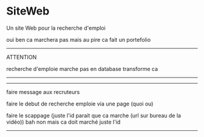 # SiteWeb

Un site Web pour la recherche d'emploi

oui ben ca marchera pas mais au pire ca fait un portefolio

--------------------------------------------------

ATTENTION 

recherche d'emploie marche pas en database transforme ca

-------------------------------------------------



-------------------------------------------------------------------------------------------------------------------------------
faire message aux recruteurs

faire le debut de recherche emploie via une page (quoi ou)

faire le scappage (juste l'id parait que ca marche (url sur bureau de la vidéo)) bah non mais ca doit marché juste l'id


-------------------------------------------------------------------------------------------------------------------------------




